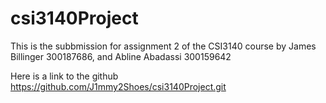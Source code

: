 # csi3140Project



This is the subbmission for assignment 2 of the CSI3140 course by James Billinger 300187686, and Abline Abadassi 300159642



Here is a link to the github https://github.com/J1mmy2Shoes/csi3140Project.git